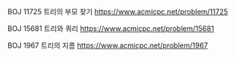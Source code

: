 BOJ 11725 트리의 부모 찾기
https://www.acmicpc.net/problem/11725

BOJ 15681 트리와 쿼리
https://www.acmicpc.net/problem/15681

BOJ 1967 트리의 지름
https://www.acmicpc.net/problem/1967